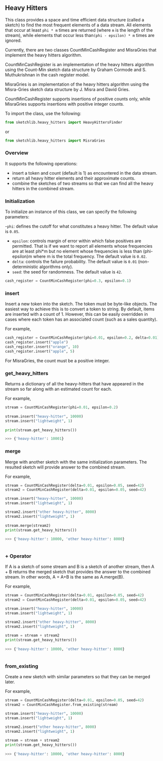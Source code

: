 ## Heavy Hitters  
  
This class provides a space and time efficient data structure (called a sketch) to find the most frequent elements of a data stream. All elements that occur at least `phi * m` times are returned (where `m` is the length of the stream), while elements that occur less than`(phi - epsilon) * m` times are ignored. 
  
Currently, there are two classes CountMinCashRegister and MisraGries that implement the heavy hitters algorithm. 

CountMinCashRegister is an implementation of the heavy hitters algorithm using the Count-Min sketch data structure by Graham Cormode and S. Muthukrishnan in the cash register model. 

MisraGries is an implementation of the heavy hitters algorithm using the Misra-Gries sketch data structure by J. Misra and David Gries.

CountMinCashRegister supports insertions of positive counts only, while MisraGries supports insertions with positive integer counts.

To import the class, use the following:  
  
```python  
from sketchlib.heavy_hitters import HeavyHittersFinder 
```  

or 

```python
from sketchlib.heavy_hitters import MisraGries
```


### Overview  
  
It supports the following operations:  
  
- insert a token and count (default is 1) as encountered in the data stream. 
- return all heavy hitter elements and their approximate counts. 
- combine the sketches of two streams so that we can find all the heavy hitters in the combined stream.  
  
### Initialization  
  
To initialize an instance of this class, we can specify the following parameters:  

  -`phi`: defines the cutoff for what constitutes a heavy hitter. The default value is `0.05`.
 - `epsilon`: controls margin of error within which false positives are permitted. That is if we want to report all elements whose frequencies are at least phi*m but no element whose frequencies is less than (phi-epsilon)m where m is the total frequency. The default value is `0.02`.  
 - `delta`: controls the failure probability. The default value is `0.01` (non-deterministic algorithms only). 
 - `seed`: the seed for randomness. The default value is `42`.

  
```python  
cash_register = CountMinCashRegister(phi=0.3, epsilon=0.1)
```  
  
### insert  
  
Insert a new token into the sketch. The token must be byte-like objects. The easiest way to achieve this is to convert a token to string.  By default, items are inserted with a count of 1. However, this can be easily overridden in cases where each token has an associated count (such as a sales quantity).

For example,  
  
  
```python  
cash_register = CountMinCashRegister(phi=0.01, epsilon=0.2, delta=0.01)  
cash_register.insert("apple")  
cash_register.insert("orange", 10)  
cash_register.insert("apple", 5)  
```

For MisraGries, the count must be a positive integer.


### get_heavy_hitters
Returns a dictionary of all the heavy-hitters that have appeared in the stream so far along with an estimated count for each.
  
For example,  
```python
stream = CountMinCashRegister(phi=0.01, epsilon=0.2)  
  
stream.insert("heavy-hitter", 10000)  
stream.insert("lightweight", 1)
  
print(stream.get_heavy_hitters())  

>>> {'heavy-hitter': 10001}

```  
  
### merge  
  
Merge with another sketch with the same initialization parameters. The resulted sketch will provide answer to the combined stream.  
  
For example,  
  
```python  
stream = CountMinCashRegister(delta=0.01, epsilon=0.05, seed=42)  
stream2 = CountMinCashRegister(delta=0.01, epsilon=0.05, seed=42)  

stream.insert("heavy-hitter", 10000)  
stream.insert("lightweight", 1)

stream2.insert("other heavy-hitter", 8000)  
stream2.insert("lightweight", 1)
  
stream.merge(stream2)  
print(stream.get_heavy_hitters())  
  
>>> {'heavy-hitter': 10000, 'other heavy-hitter': 8000} 
  
```  
  
### + Operator  
  
If A is a sketch of some stream and B is a sketch of another stream, then A + B returns the merged sketch that provides the answer to the combined stream. In other words, A = A+B is the same as A.merge(B).   
  
For example,  
  
```python  
stream = CountMinCashRegister(delta=0.01, epsilon=0.05, seed=42)  
stream2 = CountMinCashRegister(delta=0.01, epsilon=0.05, seed=42)  

stream.insert("heavy-hitter", 10000)  
stream.insert("lightweight", 1)

stream2.insert("other heavy-hitter", 8000)  
stream2.insert("lightweight", 1)
  
stream = stream + stream2  
print(stream.get_heavy_hitters())  
  
>>> {'heavy-hitter': 10000, 'other heavy-hitter': 8000} 
  
```  
  
### from_existing   
Create a new sketch with similar parameters so that they can be merged later.  
  
For example,  

```python
stream = CountMinCashRegister(delta=0.01, epsilon=0.05, seed=42)  
stream2 = CountMinCashRegister.from_existing(stream)

stream.insert("heavy-hitter", 10000)  
stream.insert("lightweight", 1)

stream2.insert("other heavy-hitter", 8000)  
stream2.insert("lightweight", 1)
  
stream = stream + stream2  
print(stream.get_heavy_hitters())  
  
>>> {'heavy-hitter': 10000, 'other heavy-hitter': 8000} 

```